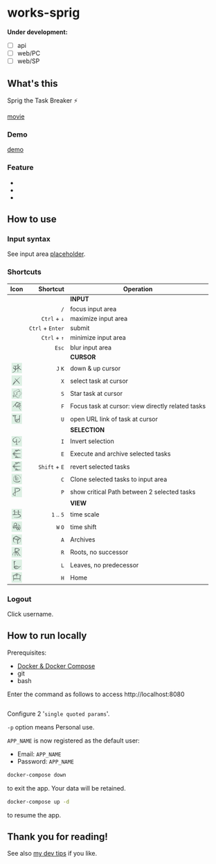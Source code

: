 # works-sprig

__Under development:__

- [ ] api
- [ ] web/PC
- [ ] web/SP

<!-- EXTERNAL LINK -->
[demo]: --TODO
[docker]: https://docs.docker.com/get-docker/
[how to email]: https://github.com/satu-n/study-actix-web-simple-auth-server#using-sparkpost-to-send-registration-email
[movie]: --TODO
[tips]: https://github.com/satu-n/tips

<!-- INTERNAL LINK -->
[placeholder]: web/_init/src/Page/App/placeholder.md

## What's this

Sprig the Task Breaker ⚡

[movie][movie]

### Demo

[demo][demo]

### Feature

* 
* 
* 

## How to use

### Input syntax

See input area [placeholder][placeholder].

### Shortcuts


| Icon | Shortcut | Operation |
| :---: | ---: |---|
|  |  | __INPUT__ |
|  | `/` | focus input area |
|  | `Ctrl` + `↓` | maximize input area |
|  | `Ctrl` + `Enter` | submit |
|  | `Ctrl` + `↑` | minimize input area |
|  | `Esc` | blur input area |
|  |  | __CURSOR__ |
| <img src="web/images/cmd_jk_normal.png" width="24px" align="center"> | `J` `K` | down & up cursor |
| <img src="web/images/cmd_x_normal.png" width="24px" align="center"> | `X` | select task at cursor |
| <img src="web/images/cmd_s_normal.png" width="24px" align="center"> | `S` | Star task at cursor |
| <img src="web/images/cmd_f_normal.png" width="24px" align="center"> | `F` | Focus task at cursor: view directly related tasks |
| <img src="web/images/cmd_u_normal.png" width="24px" align="center"> | `U` | open URL link of task at cursor |
|  |  | __SELECTION__ |
| <img src="web/images/cmd_i_normal.png" width="24px" align="center"> | `I` | Invert selection |
| <img src="web/images/cmd_e_normal.png" width="24px" align="center"> | `E` | Execute and archive selected tasks |
| <img src="web/images/cmd_e_normal.png" width="24px" align="center"> | `Shift` + `E` | revert selected tasks |
| <img src="web/images/cmd_c_normal.png" width="24px" align="center"> | `C` | Clone selected tasks to input area |
| <img src="web/images/cmd_p_normal.png" width="24px" align="center"> | `P` | show critical Path between 2 selected tasks  |
|  |  | __VIEW__ |
| <img src="web/images/cmd_5_normal.png" width="24px" align="center"> | `1` .. `5` | time scale |
| <img src="web/images/cmd_wo_normal.png" width="24px" align="center"> | `W` `O` | time shift |
| <img src="web/images/cmd_a_normal.png" width="24px" align="center"> | `A` | Archives |
| <img src="web/images/cmd_r_normal.png" width="24px" align="center"> | `R` | Roots, no successor |
| <img src="web/images/cmd_l_normal.png" width="24px" align="center"> | `L` | Leaves, no predecessor |
| <img src="web/images/cmd_h_normal.png" width="24px" align="center"> | `H` | Home |

### Logout

Click username.

## How to run locally

Prerequisites:

* [Docker & Docker Compose][docker]
* git
* bash

Enter the command as follows to access http://localhost:8080

```bash
```

<!-- ```bash
APP_NAME='my_sprig' &&
git clone https://github.com/satu-n/works-sprig.git $APP_NAME &&
cd $APP_NAME &&
bash init.sh -p $APP_NAME \
'***new!database!password***' &&
unset APP_NAME &&
docker-compose up -d &&
docker-compose logs -f
``` -->

Configure 2 '`single quoted params`'.

`-p` option means Personal use.

`APP_NAME` is now registered as the default user:

* Email: `APP_NAME`
* Password: `APP_NAME`

```bash
docker-compose down
```

to exit the app.
Your data will be retained.

```bash
docker-compose up -d
```

to resume the app.

## Thank you for reading!

See also [my dev tips][tips] if you like.
